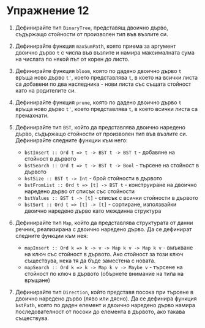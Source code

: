 Упражнение 12
=============

1. Дефинирайте тип `BinaryTree`, представящ двоично дърво, съдържащо стойности
от произволен тип във възлите си.

2. Дефинирайте функция `maxSumPath`, която приема за аргумент двоично дърво `t`
с числа във възлите и намира максималната сума на числата по някой път от корен
до листо.

3. Дефинирайте функция `bloom`, която по дадено двоично дърво `t` връща ново
дърво `t'`, което представлява `t`, в което на всички листа са добавени по два
наследника - нови листа със същата стойност като на родителите си.

4. Дефинирайте функция `prune`, която по дадено двоично дърво `t` връща ново
дърво `t'`, което представлява `t`, в което всички листа са премахнати.

5. Дефинирайте тип `BST`, който да представлява двоично наредено дърво,
съдържащо стойности от произволен тип във възлите си. Дефинирайте следните
функции към него:

   * `bstInsert :: Ord t => t -> BST t -> BST t` - добавяне на стойност в
   дървото
   * `bstSearch :: Ord t => t -> BST t -> Bool` - търсене на стойност в дървото
   * `bstSize :: BST t -> Int` - брой стойности в дървото
   * `bstFromList :: Ord t => [t] -> BST t` - конструиране на двоично наредено
   дърво от списък със стойности
   * `bstValues :: BST t -> [t]` - списък с всички стойности в дървото
   * `bstSort :: Ord t => [t] -> [t]` - сортиране, използвайки двоично наредено
   дърво като междинна структура

6. Дефинирайте тип `Map`, който да представлява структурата от данни речник,
реализирана с двоично наредено дърво. Да се дефинират следните функции към нея:

   * `mapInsert :: Ord k => k -> v -> Map k v -> Map k v` - вмъкване на ключ със
   стойност в дървото. Ако стойност за този ключ съществува, нека тя да бъде
   заместена с новата.
   * `mapSearch :: Ord k => k -> Map k v -> Maybe v` - търсене на стойност по
   ключ в дървото (обърнете внимание на типа на връщане)

7. Дефинирайте тип `Direction`, който представя посока при търсене в двоично
наредено дърво (ляво или дясно). Да се дефинира функция `bstPath`, която по
даден елемент и двоично наредено дърво намира последователност от посоки до
елемента в дървото, ако такава съществува.
